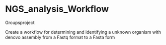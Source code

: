 # NGS_analysis_Workflow
Groupsproject

Create a workflow for determining and identifying a unknown organism with denovo assembly from a Fastq format to a Fasta form
